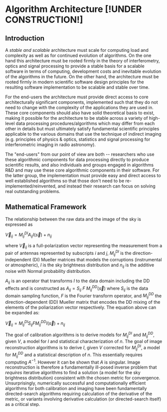 # Algorithm Architecture [!UNDER CONSTRUCTION!]
## Introduction

A _stable and scalable_ architecture must scale for computing load and
complexity as well as for continued evolution of algorithms.  On the
one hand this architecture must be rooted firmly in the theory of
interferometry, optics and signal processing to provide a stable basis
for a scalable software in terms of computing, development costs and
inevitable evolution of the algorithms in the future.  On the other
hand, the architecture must be rooted firmly in modern scientific
software design principles for the resulting software implementation
to be scalable and stable over time.

For the end-users the architecture must provide direct access to core
architecturally significant components, implemented such that they do
not need to change with the complexity of the applications they are
used in.  These core components should also have solid theoretical
basis to exist, making it possible for the architecture to be stable
across a variety of high-level data processing procedures/algorithms
which may differ from each other in details but must ultimately
satisfy fundamental scientific principles applicable to the various
domains that use the technique of indirect imaging (e.g. principles of
physics & optics, statistics and signal processing for interferometric
imaging in radio astronomy).

The "end-users" from our point of view are both -- researchers who use
these algorithmic components for data processing directly to produce
scientific results, and also individuals and groups engaged in
algorithms R&D and may use these core algorithmic components in their
software.  For the latter group, the implementation must provide easy
and direct access to well established algorithms so that those don't
need to be re-implemented/reinvented, and instead their research can
focus on solving real outstanding problems.

## Mathematical Framework

The relationship between the raw data and the image of the sky is
expressed as

$\vec V_{ij} = M^{DI}_ {ij} A_{ij} I( \vec s ) + n_{ij}$
 
where $\vec V_{ij}$ is a full-polarization vector representing the
measurement from a pair of antennas represented by subscripts $i$ and
$j$, $M^{DI}_ {ij}$ is the direction-independent (DI) Mueller matrices
that models the corruptions (instrumental or atmospheric), $I$
is the sky brightness distribution and $n_{ij}$ is the
additive noise with Normal probability distribution.


$A_{ij}$ is an operator that transforms $I$ to the data domain
including the DD effects and is constructed as $A_{ij}=S_{ij} ~ F ~M^{DD}_ {ij} (\vec s)$ where $S_{ij}$ is the data domain sampling
function, $F$ is the Fourier transform operator, and $M^{DD}_ {ij}$ the direction-dependent (DD) Mueller matrix that encodes the DD
mixing of the elements of the poliarization vector respectively.
The equation above can be expanded as:

$\vec V_{ij} = M^{DI}_ {ij} S_{ij} F M^{DD}_ {ij} I( \vec s ) + n_{ij}$

The goal of calibration algorithms is to derive models for $M^{DI}_ {ij}$
and $M^{DD}_ {ij}$, given $V$, a model for $I$ and statistical
characterization of $n$. The goal of image reconstruction algorithms
is to derive $I$, given $V$ corrected for $M^{DI}_ {ij}$, a model for
$M^{DD}_ {ij}$ and a statistical description of $n$.  This essentially
requires computing $A^{-1}$. However it can be shown that $A$ is
singular.  Image reconstruction is therefore a fundamentally ill-posed
inverse problem that _requires_ iterative algorithms to find a
solution (a model for the sky brightness distribution) consistent with
the chosen metric for convergence.  Unsurprisingly, numerically
successful and computationally efficient algorithms for both
calibration and imaging have been fundamentally directed-search
algorithms requiring calculation of the derivative of the metric, or
variants involving derivative calculation (or directed-search itself)
as a critical step.
